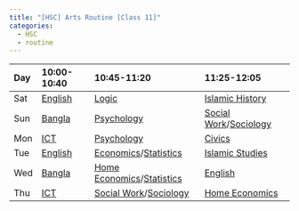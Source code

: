 ```yaml
---
title: "[HSC] Arts Routine [Class 11]"
categories:
  - HSC
  - routine
---
```


|	Day 	|10:00-10:40|10:45-11:20		            |11:25-12:05				|
|	:---	|	:---	|	:---			            |	:---					|
|	Sat		|[English]	|[Logic]	                	|[Islamic History]			|
|	Sun		|[Bangla]	|[Psychology]		            |[Social Work]/[Sociology]	|
|	Mon		|[ICT]		|[Psychology]		            |[Civics]					|
|	Tue		|[English]	|[Economics]/[Statistics]		|[Islamic Studies]			|
|	Wed		|[Bangla]	|[Home Economics]/[Statistics]	|[English]					|
|	Thu		|[ICT]		|[Social Work]/[Sociology]	    |[Home Economics]			|

[Bangla]: https://us04web.zoom.us/j/78956771434?pwd=WEUrUnlPaVVwY0JLd0g3K0N4aHJRUT09
[English]: https://us04web.zoom.us/j/78974902329?pwd=RHNxSUEzY0lKbHVaWjdtWE9zV255dz09
[ICT]: https://us04web.zoom.us/j/78270681017?pwd=UGxHMmFCZVpVZ29DRVFtNEM1NE5pUT09


[Civics]: https://us04web.zoom.us/j/77208456896?pwd=MlhmdWoxN2VkS3ZCRHlmQ0kvdW1yQT09
[Economics]: https://us04web.zoom.us/j/74560593427?pwd=ckFnK1NiN0pUSTJxV2JsM05jUUx0QT09
[Home Economics]: https://us04web.zoom.us/j/71696355565?pwd=cW9TVEVQdkRONE1UaWVvdUhhVjZxUT09
[Islamic History]: https://us04web.zoom.us/j/79289694817?pwd=UDZ6c2k2b1pvcjlwRFR3RllCN2Qzdz09
[Islamic Studies]: https://us04web.zoom.us/j/74950790165?pwd=QmFsK2gvWFVLTWVvNDdDSkdlMTQyQT09
[Statistics]: https://us04web.zoom.us/j/77375222083?pwd=SGRQaWFCVmh1QzZabTFNSDRzV2t2Zz09
[Logic]: https://us04web.zoom.us/j/74092768200?pwd=NENiei9wL0JoTytXcHNOVTdrNDhTUT09
[Psychology]: https://us04web.zoom.us/j/74134758566?pwd=Lzg4QUJiTTgxTFhvVEdlejJCUGgwZz09
[Social Work]: https://us04web.zoom.us/j/71615719445?pwd=MS9qUzV4M0xOQS9uTndmSXpoK0RNZz09
[Sociology]: https://us04web.zoom.us/j/72835831535?pwd=MDVnVVE5b25WVnhCbm9tUDhyWVB5UT09
